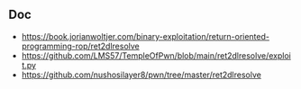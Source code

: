 ## Doc

- https://book.jorianwoltjer.com/binary-exploitation/return-oriented-programming-rop/ret2dlresolve
- https://github.com/LMS57/TempleOfPwn/blob/main/ret2dlresolve/exploit.py
- https://github.com/nushosilayer8/pwn/tree/master/ret2dlresolve
